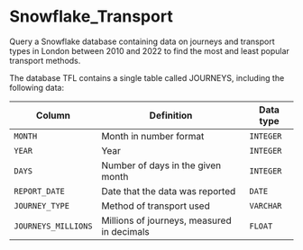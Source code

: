 # Snowflake_Transport

Query a Snowflake database containing data on journeys and transport types in London between 2010 and 2022 to find the most and least popular transport methods. 

The database TFL contains a single table called JOURNEYS, including the following data:

| Column | Definition | Data type |
|--------|------------|-----------|
| `MONTH`| Month in number format | `INTEGER` |
| `YEAR` | Year | `INTEGER` |
| `DAYS` | Number of days in the given month | `INTEGER` |
| `REPORT_DATE` | Date that the data was reported | `DATE` |
| `JOURNEY_TYPE` | Method of transport used | `VARCHAR` |
| `JOURNEYS_MILLIONS` | Millions of journeys, measured in decimals | `FLOAT` |

